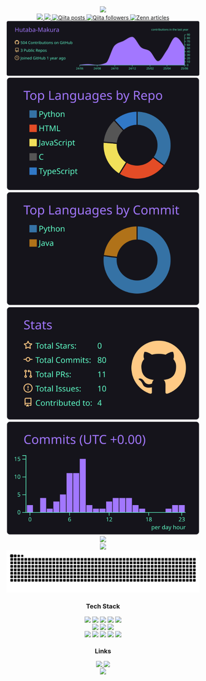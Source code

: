 <div align="center">
  <img src="https://capsule-render.vercel.app/api?type=waving&color=gradient&customColorList=12&height=200&section=header&text=Hutaba-Makura&fontSize=80&animation=fadeIn&fontAlignY=38&desc=Welcome%20to%20my%20profile!&descAlignY=55&descAlign=50" />
</div>

<div align="center">
  <a href="https://github.com/Hutaba-Makura">
    <img height="20" src="https://komarev.com/ghpvc/?username=Hutaba-Makura&color=blueviolet" />
  </a>
  <a href="https://github.com/Hutaba-Makura">
    <img height="20" src="https://img.shields.io/github/followers/Hutaba-Makura?label=follow&logo=github&style=flat&color=blueviolet" />
  </a>
  <a href="https://qiita.com/Hutaba-Makura">
    <img height="20" src="https://img.shields.io/badge/dynamic/json?color=blueviolet&label=Qiita%20posts&query=$.items_count&url=https://qiita.com/api/v2/users/Hutaba-Makura" alt="Qiita posts" />
  </a>
  <a href="https://qiita.com/Hutaba-Makura">
    <img height="20" src="https://img.shields.io/badge/dynamic/json?color=blueviolet&label=Qiita%20followers&query=$.followers_count&url=https://qiita.com/api/v2/users/Hutaba-Makura" alt="Qiita followers" />
  </a>
  <a href="https://zenn.dev/Hutaba-Makura">
    <img height="20" src="https://badgen.org/img/zenn/hutaba/articles?style=plastic&color=blueviolet" alt="Zenn articles" />
  </a>
</div>

<div align="center">
  <img src="https://raw.githubusercontent.com/Hutaba-Makura/Hutaba-Makura/main/profile-summary-card-output/aura/0-profile-details.svg" />
  <img src="https://raw.githubusercontent.com/Hutaba-Makura/Hutaba-Makura/main/profile-summary-card-output/aura/1-repos-per-language.svg" />
  <img src="https://raw.githubusercontent.com/Hutaba-Makura/Hutaba-Makura/main/profile-summary-card-output/aura/2-most-commit-language.svg" />
  <img src="https://raw.githubusercontent.com/Hutaba-Makura/Hutaba-Makura/main/profile-summary-card-output/aura/3-stats.svg" />
  <img src="https://raw.githubusercontent.com/Hutaba-Makura/Hutaba-Makura/main/profile-summary-card-output/aura/4-productive-time.svg" />
</div>

<div align="center">
  <img src="https://github-readme-streak-stats.herokuapp.com/?user=Hutaba-Makura&theme=aura&hide_border=true&background=0D1117&stroke=blueviolet" />
</div>

<div align="center">
  <img src="https://github-profile-trophy.vercel.app/?username=Hutaba-Makura&theme=onedark&row=1&column=5&no-frame=true&no-bg=true&margin-w=4&margin-h=4&include_all_commits=true&count_private=true&title=Commits,PullRequest,Issues,Repositories,Experience&rank=SSS,SS,S,AAA,AA,A,B" />
</div>

<div align="center">
  <img src="https://raw.githubusercontent.com/Hutaba-Makura/Hutaba-Makura/output/github-contribution-grid-snake.svg" />
</div>

<div align="center">
  <h3>Tech Stack</h3>
  <img src="https://img.shields.io/badge/-TypeScript-007ACC?style=for-the-badge&logo=typescript&logoColor=white" />
  <img src="https://img.shields.io/badge/-JavaScript-F7DF1E?style=for-the-badge&logo=javascript&logoColor=black" />
  <img src="https://img.shields.io/badge/-Python-3776AB?style=for-the-badge&logo=python&logoColor=white" />
  <img src="https://img.shields.io/badge/Java-007396?style=for-the-badge&logo=java&logoColor=white" />
  <img src="https://img.shields.io/badge/C-00599C?style=for-the-badge&logo=c&logoColor=white" />
  <br>
  <img src="https://img.shields.io/badge/-React-61DAFB?style=for-the-badge&logo=react&logoColor=black" />
  <img src="https://img.shields.io/badge/-Next.js-000000?style=for-the-badge&logo=next.js&logoColor=white" />
  <img src="https://img.shields.io/badge/-Node.js-339933?style=for-the-badge&logo=node.js&logoColor=white" />
  <br>
  <img src="https://img.shields.io/badge/-Git-F05032?style=for-the-badge&logo=git&logoColor=white" />
  <img src="https://img.shields.io/badge/-Docker-2496ED?style=for-the-badge&logo=docker&logoColor=white" />
  <img src="https://img.shields.io/badge/-VS%20Code-007ACC?style=for-the-badge&logo=visual-studio-code&logoColor=white" />
  <img src="https://img.shields.io/badge/Cursor-black?style=for-the-badge&logo=visualstudiocode&logoColor=white" />
  <img src="https://img.shields.io/badge/Supabase-3ECF8E?style=for-the-badge&logo=supabase&logoColor=white" />
</div>

<div align="center">
  <h3>Links</h3>
  <a href="http://qiita.com/Hutaba-Makura">
    <img src="https://img.shields.io/badge/Qiita-55C500?style=for-the-badge&logo=qiita&logoColor=white" />
  </a>
  <a href="https://zenn.dev/hutaba">
    <img src="https://img.shields.io/badge/Zenn-3EA8FF?style=for-the-badge&logo=zenn&logoColor=white" />
  </a>
</div>

<div align="center">
  <img src="https://capsule-render.vercel.app/api?type=waving&color=gradient&customColorList=12&height=100&section=footer&text=Thank%20you%20for%20visiting!&fontSize=40&animation=fadeIn&fontAlignY=38" />
</div>

